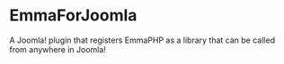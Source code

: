 EmmaForJoomla
=============

A Joomla! plugin that registers EmmaPHP as a library that can be called from anywhere in Joomla!
